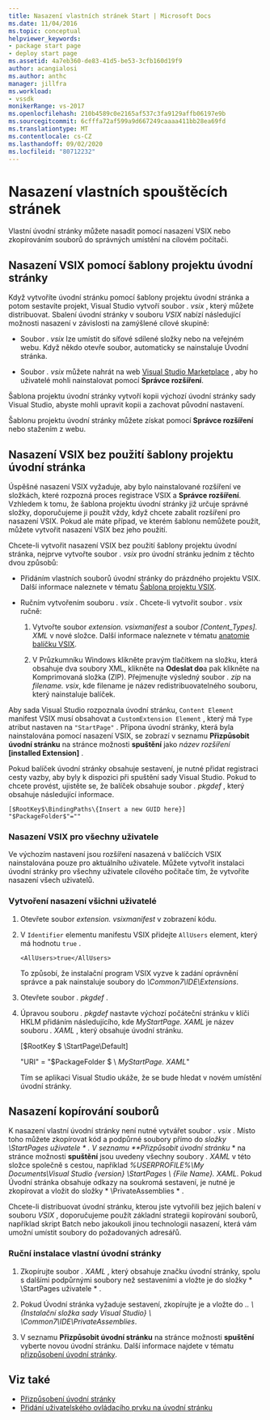 ```yaml
---
title: Nasazení vlastních stránek Start | Microsoft Docs
ms.date: 11/04/2016
ms.topic: conceptual
helpviewer_keywords:
- package start page
- deploy start page
ms.assetid: 4a7eb360-de83-41d5-be53-3cfb160d19f9
author: acangialosi
ms.author: anthc
manager: jillfra
ms.workload:
- vssdk
monikerRange: vs-2017
ms.openlocfilehash: 210b4589c0e2165af537c3fa9129affb06197e9b
ms.sourcegitcommit: 6cfffa72af599a9d667249caaaa411bb28ea69fd
ms.translationtype: MT
ms.contentlocale: cs-CZ
ms.lasthandoff: 09/02/2020
ms.locfileid: "80712232"
---
```

# <a name="deploy-custom-start-pages"></a>Nasazení vlastních spouštěcích stránek

Vlastní úvodní stránky můžete nasadit pomocí nasazení VSIX nebo zkopírováním souborů do správných umístění na cílovém počítači.

## <a name="vsix-deployment-by-using-the-start-page-project-template"></a>Nasazení VSIX pomocí šablony projektu úvodní stránky

Když vytvoříte úvodní stránku pomocí šablony projektu úvodní stránka a potom sestavíte projekt, Visual Studio vytvoří soubor *. vsix* , který můžete distribuovat. Sbalení úvodní stránky v souboru *VSIX* nabízí následující možnosti nasazení v závislosti na zamýšlené cílové skupině:

- Soubor *. vsix* lze umístit do síťové sdílené složky nebo na veřejném webu. Když někdo otevře soubor, automaticky se nainstaluje Úvodní stránka.

- Soubor *. vsix* můžete nahrát na web [Visual Studio Marketplace](https://marketplace.visualstudio.com/) , aby ho uživatelé mohli nainstalovat pomocí **Správce rozšíření**.

Šablona projektu úvodní stránky vytvoří kopii výchozí úvodní stránky sady Visual Studio, abyste mohli upravit kopii a zachovat původní nastavení.

Šablonu projektu úvodní stránky můžete získat pomocí **Správce rozšíření** nebo stažením z webu.

## <a name="vsix-deployment-without-using-the-start-page-project-template"></a>Nasazení VSIX bez použití šablony projektu úvodní stránka
 Úspěšné nasazení VSIX vyžaduje, aby bylo nainstalované rozšíření ve složkách, které rozpozná proces registrace VSIX a **Správce rozšíření**. Vzhledem k tomu, že šablona projektu úvodní stránky již určuje správné složky, doporučujeme ji použít vždy, když chcete zabalit rozšíření pro nasazení VSIX. Pokud ale máte případ, ve kterém šablonu nemůžete použít, můžete vytvořit nasazení VSIX bez jeho použití.

 Chcete-li vytvořit nasazení VSIX bez použití šablony projektu úvodní stránka, nejprve vytvořte soubor *. vsix* pro úvodní stránku jedním z těchto dvou způsobů:

- Přidáním vlastních souborů úvodní stránky do prázdného projektu VSIX. Další informace naleznete v tématu [Šablona projektu VSIX](../extensibility/vsix-project-template.md).

- Ručním vytvořením souboru *. vsix* . Chcete-li vytvořit soubor *. vsix* ručně:

   1. Vytvořte soubor *extension. vsixmanifest* a soubor *[Content_Types]. XML* v nové složce. Další informace naleznete v tématu [anatomie balíčku VSIX](../extensibility/anatomy-of-a-vsix-package.md).

   2. V Průzkumníku Windows klikněte pravým tlačítkem na složku, která obsahuje dva soubory XML, klikněte na **Odeslat do**a pak klikněte na Komprimovaná složka (ZIP). Přejmenujte výsledný soubor *. zip* na *filename. vsix*, kde filename je název redistribuovatelného souboru, který nainstaluje balíček.

Aby sada Visual Studio rozpoznala úvodní stránku, `Content Element` manifest VSIX musí obsahovat a `CustomExtension Element` , který má `Type` atribut nastaven na `"StartPage"` . Přípona úvodní stránky, která byla nainstalována pomocí nasazení VSIX, se zobrazí v seznamu **Přizpůsobit úvodní stránku** na stránce možnosti **spuštění** jako *název rozšíření* **[installed Extension]** .

Pokud balíček úvodní stránky obsahuje sestavení, je nutné přidat registraci cesty vazby, aby byly k dispozici při spuštění sady Visual Studio. Pokud to chcete provést, ujistěte se, že balíček obsahuje soubor *. pkgdef* , který obsahuje následující informace.

```
[$RootKey$\BindingPaths\{Insert a new GUID here}]
"$PackageFolder$"=""
```

### <a name="vsix-deployment-for-all-users"></a>Nasazení VSIX pro všechny uživatele
 Ve výchozím nastavení jsou rozšíření nasazená v balíčcích VSIX nainstalována pouze pro aktuálního uživatele. Můžete vytvořit instalaci úvodní stránky pro všechny uživatele cílového počítače tím, že vytvoříte nasazení všech uživatelů.

### <a name="to-create-an-all-users-deployment"></a>Vytvoření nasazení všichni uživatelé

1. Otevřete soubor *extension. vsixmanifest* v zobrazení kódu.

2. V `Identifier` elementu manifestu VSIX přidejte `AllUsers` element, který má hodnotu `true` .

    ```
    <AllUsers>true</AllUsers>
    ```

     To způsobí, že instalační program VSIX vyzve k zadání oprávnění správce a pak nainstaluje soubory do *\Common7\IDE\Extensions*.

3. Otevřete soubor *. pkgdef* .

4. Úpravou souboru *. pkgdef* nastavte výchozí počáteční stránku v klíči HKLM přidáním následujícího, kde *MyStartPage. XAML* je název souboru *. XAML* , který obsahuje úvodní stránku.

     [$RootKey $ \StartPage\Default]

     "URI" = "$PackageFolder $ \\ *MyStartPage. XAML*"

     Tím se aplikaci Visual Studio ukáže, že se bude hledat v novém umístění úvodní stránky.

## <a name="file-copy-deployment"></a>Nasazení kopírování souborů
 K nasazení vlastní úvodní stránky není nutné vytvářet soubor *. vsix* . Místo toho můžete zkopírovat kód a podpůrné soubory přímo do <em>složky \StartPages uživatele \* . V seznamu **Přizpůsobit úvodní stránku</em> * na stránce možnosti **spuštění** jsou uvedeny všechny soubory *. XAML* v této složce společně s cestou, například *%USERPROFILE%\My Documents\Visual Studio {version} \StartPages \\ {File Name}. XAML*. Pokud Úvodní stránka obsahuje odkazy na soukromá sestavení, je nutné je zkopírovat a vložit do složky * \PrivateAssemblies \* .

 Chcete-li distribuovat úvodní stránku, kterou jste vytvořili bez jejich balení v souboru *VSIX* , doporučujeme použít základní strategii kopírování souborů, například skript Batch nebo jakoukoli jinou technologii nasazení, která vám umožní umístit soubory do požadovaných adresářů.

### <a name="to-manually-install-a-custom-start-page"></a>Ruční instalace vlastní úvodní stránky

1. Zkopírujte soubor *. XAML* , který obsahuje značku úvodní stránky, spolu s dalšími podpůrnými soubory než sestaveními a vložte je do složky * \StartPages uživatele \* .

2. Pokud Úvodní stránka vyžaduje sestavení, zkopírujte je a vložte do *.. \\ {Instalační složka sady Visual Studio} \\ \Common7\IDE\PrivateAssemblies*.

3. V seznamu **Přizpůsobit úvodní stránku** na stránce možnosti **spuštění** vyberte novou úvodní stránku. Další informace najdete v tématu [přizpůsobení úvodní stránky](../ide/customizing-the-start-page-for-visual-studio.md).

## <a name="see-also"></a>Viz také

- [Přizpůsobení úvodní stránky](../ide/customizing-the-start-page-for-visual-studio.md)
- [Přidání uživatelského ovládacího prvku na úvodní stránku](../extensibility/adding-user-control-to-the-start-page.md)
